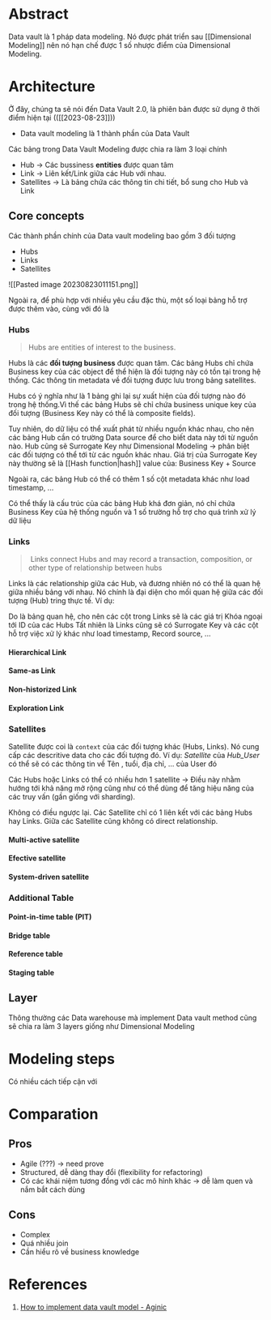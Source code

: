 ---
---
# Abstract

Data vault là 1 pháp data modeling. Nó được phát triển sau [[Dimensional Modeling]] nên nó hạn chế được 1 số nhược điểm của Dimensional Modeling.

# Architecture

Ở đây, chúng ta sẽ nói đến Data Vault 2.0, là phiên bản được sử dụng ở thời điểm hiện tại (([[2023-08-23]]))

- Data vault modeling là 1 thành phần của Data Vault

Các bảng trong Data Vault Modeling được chia ra làm 3 loại chính
- Hub -> Các bussiness __entities__ được quan tâm
- Link -> Liên kết/Link giữa các Hub với nhau.
- Satellites -> Là bảng chứa các thông tin chi tiết, bổ sung cho Hub và Link

## Core concepts

Các thành phần chính của Data vault modeling bao gồm 3 đối tượng
- Hubs
- Links
- Satellites

![[Pasted image 20230823011151.png]]

Ngoài ra, để phù hợp với nhiều yêu cầu đặc thù, một số loại bảng hỗ trợ được thêm vào, cùng với đó là 
### Hubs

> Hubs are entities of interest to the business.

Hubs là các __đối tượng business__ được quan tâm. Các bảng Hubs chỉ chứa Business key của các object để thể hiện là đối tượng này có tồn tại trong hệ thống. Các thông tin metadata về đối tượng được lưu trong bảng satellites.

Hubs có ý nghĩa như là 1 bảng ghi lại sự xuất hiện của đối tượng nào đó trong hệ thống.Vì thế các bảng Hubs sẽ chỉ chứa business unique key của đối tượng (Business Key này có thể là composite fields).

Tuy nhiên, do dữ liệu có thể xuất phát từ nhiều nguồn khác nhau, cho nên các bảng Hub cần có trường Data source để cho biết data này tới từ nguồn nào.
Hub cũng sẽ Surrogate Key như Dimensional Modeling -> phân biệt các đối tượng có thể tới từ các nguồn khác nhau. Giá trị của Surrogate Key này thường sẽ là [[Hash function|hash]] value của: Business Key + Source

Ngoài ra, các bảng Hub có thể có thêm 1 số cột metadata khác như load timestamp, ...

Có thể thấy là cấu trúc của các bảng Hub khá đơn giản, nó chỉ chứa Business Key của hệ thống nguồn và 1 số trường hỗ trợ cho quá trình xử lý dữ liệu
### Links

>  Links connect Hubs and may record a transaction, composition, or other type of relationship between hubs

Links là các relationship giữa các Hub, và đương nhiên nó có thể là quan hệ giữa nhiều bảng với nhau. Nó chính là đại diện cho mối quan hệ giữa các đối tượng (Hub) tring thực tế. Ví dụ:

Do là bảng quan hệ, cho nên các cột trong Links sẽ là các giá trị Khóa ngoại tới ID của các Hubs
Tất nhiên là Links cũng sẽ có Surrogate Key và các cột hỗ trợ việc xử lý khác như load timestamp, Record source, ...
#### Hierarchical Link
#### Same-as Link

#### Non-historized Link

#### Exploration Link

### Satellites

> 

Satellite được coi là `context` của các đối tượng khác (Hubs, Links). Nó cung cấp các descritive data cho các đối tượng đó. Ví dụ: _Satellite_ của _Hub_User_ có thể sẽ có các thông tin về Tên , tuổi, địa chỉ, ... của User đó

Các Hubs hoặc Links có thể có nhiều hơn 1 satellite -> Điều này nhằm hướng tới khả năng mở rộng cũng như có thể dùng để tăng hiệu năng của các truy vấn (gần giống với sharding).

Không có điều ngược lại. Các Satellite chỉ có 1 liên kết với các bảng Hubs hay Links. Giữa các Satellite cũng không có direct relationship.
#### Multi-active satellite
#### Efective satellite

#### System-driven satellite

### Additional Table

#### Point-in-time table (PIT)
#### Bridge table
#### Reference table

#### Staging table

## Layer

Thông thường các Data warehouse mà implement Data vault method cũng sẽ chia ra làm 3 layers giống như Dimensional Modeling
# Modeling steps

Có nhiều cách tiếp cận với 
# Comparation

## Pros
- Agile (???) -> need prove
- Structured, dễ dàng thay đổi (flexibility for refactoring)
- Có các khái niệm tương đồng với các mô hình khác -> dễ làm quen và nắm bắt cách dùng
## Cons
- Complex
- Quá nhiều join
- Cần hiểu rõ về business knowledge
# References
1. [How to implement data vault model - Aginic](https://aginic.com/blog/modelling-with-data-vaults/)